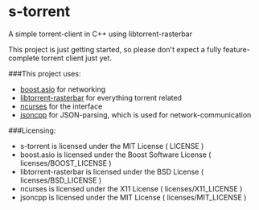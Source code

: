 s-torrent
=========

A simple torrent-client in C++ using libtorrent-rasterbar

This project is just getting started, so please don't expect a fully feature-complete
torrent client just yet.

###This project uses:
* [boost.asio](http://www.boost.org/doc/libs/1_55_0/doc/html/boost_asio.html) for networking
* [libtorrent-rasterbar](http://www.rasterbar.com/products/libtorrent/) for everything torrent related
* [ncurses](https://www.gnu.org/software/ncurses/) for the interface
* [jsoncpp](https://github.com/open-source-parsers/jsoncpp) for JSON-parsing, which is used for network-communication

###Licensing:
* s-torrent is licensed under the MIT License ( LICENSE )
* boost.asio is licensed under the Boost Software License ( licenses/BOOST_LICENSE )
* libtorrent-rasterbar is licensed under the BSD License ( licenses/BSD_LICENSE )
* ncurses is licensed under the X11 License ( licenses/X11_LICENSE )
* jsoncpp is licensed under the MIT License ( licenses/MIT_LICENSE )
